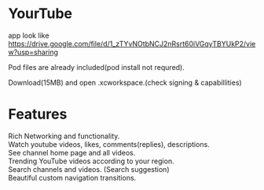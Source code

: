 # YourTube
 
app look like
https://drive.google.com/file/d/1_zTYvNOtbNCJ2nRsrt60iVGqyTBYUkP2/view?usp=sharing


Pod files are already included(pod install not requred).

Download(15MB) and open .xcworkspace.(check signing & capabillities)



# Features
Rich Networking and functionality.<br/>
Watch youtube videos, likes, comments(replies), descriptions.<br/>
See channel home page and all videos.<br/>
Trending YouTube videos according to your region.<br/>
Search channels and videos. (Search suggestion)<br/>
Beautiful custom navigation transitions.<br/>
